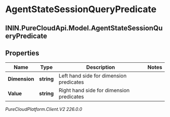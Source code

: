 # AgentStateSessionQueryPredicate

## ININ.PureCloudApi.Model.AgentStateSessionQueryPredicate

## Properties

|Name | Type | Description | Notes|
|------------ | ------------- | ------------- | -------------|
| **Dimension** | **string** | Left hand side for dimension predicates | |
| **Value** | **string** | Right hand side for dimension predicates | |



_PureCloudPlatform.Client.V2 226.0.0_

